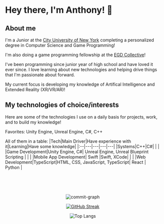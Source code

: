 # Hey there, I'm Anthony! 👋
## About me
I'm a Junior at the <a href="https://www.cuny.edu" target="_blank" rel="noreferrer noopener">City University of New York</a> completing a personalized degree in Computer Science and Game Programming!

I'm also doing a game programming fellowship at the <a href="https://www.egdcollective.org" target="_blank" rel="noreferrer noopener">EGD Collective</a>!

I've been programming since junior year of high school and have loved it ever since. I love learning about new technologies and helping drive things that I'm passionate about forward. 

My current focus is developing my knowledge of Artifical Intelligence and Extended Reality (XR/VR/AR)!

## My technologies of choice/interests

Here are some of the technologies I use on a daily basis for projects, work, and to build my knowledge!

Favorites: Unity Engine, Unreal Engine, C#, C++

All of them in a table:
|Tech|Main Driver|Have experience with it|Learning|Have some knowledge|
|:--|---|---|---|---|
|Systems|C++|C#|    |    |
|Game Development|Unity Engine, C#|  Unreal Engine, Unreal Blueprint Scripting  |    |    |
|Mobile App Development|   Swift    |Swift, XCode|    |    |
|Web Development|TypeScript|HTML, CSS, JavaScript, TypeScript|  React  |  Python  |

<br><br><br>

<div align="center" width=100%>
 
![commit-graph](https://github-readme-activity-graph.vercel.app/graph?username=lausan3&theme=react-dark&area=true)

[![GitHub Streak](https://streak-stats.demolab.com?user=lausan3&theme=tokyonight&card_width=800)](https://git.io/streak-stats)

![Top Langs](https://github-readme-stats.vercel.app/api/top-langs/?username=lausan3&layout=donut&theme=radical&langs_count=8&hide=Shaderlab,HLSL)
</div>

<!--
**lausan3/lausan3** is a ✨ _special_ ✨ repository because its `README.md` (this file) appears on your GitHub profile.

Here are some ideas to get you started:

- 🔭 I’m currently working on ...
- 🌱 I’m currently learning ...
- 👯 I’m looking to collaborate on ...
- 🤔 I’m looking for help with ...
- 💬 Ask me about ...
- 📫 How to reach me: ...
- 😄 Pronouns: ...
- ⚡ Fun fact: ...
-->
